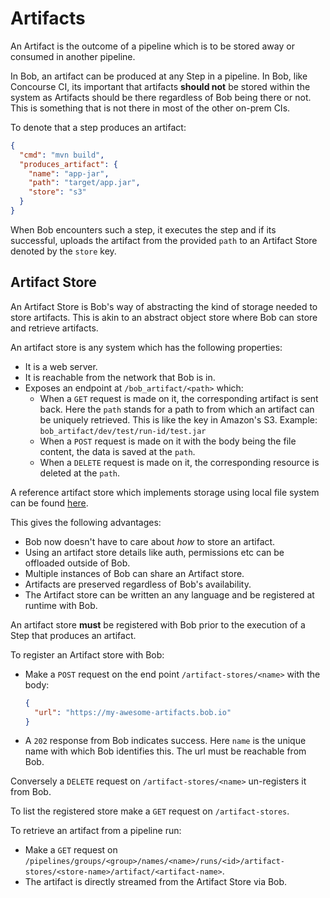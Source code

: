 # Artifacts

An Artifact is the outcome of a pipeline which is to be stored away or consumed in another pipeline.

In Bob, an artifact can be produced at any Step in a pipeline. In Bob, like Concourse CI, its important
that artifacts **should not** be stored within the system as Artifacts should be there regardless of
Bob being there or not. This is something that is not there in most of the other on-prem CIs.

To denote that a step produces an artifact:

```json
{
  "cmd": "mvn build",
  "produces_artifact": {
    "name": "app-jar",
    "path": "target/app.jar",
    "store": "s3"
  }
}
```

When Bob encounters such a step, it executes the step and if its successful, uploads the artifact
from the provided `path` to an Artifact Store denoted by the `store` key.

## Artifact Store

An Artifact Store is Bob's way of abstracting the kind of storage needed to store artifacts. This
is akin to an abstract object store where Bob can store and retrieve artifacts.

An artifact store is any system which has the following properties:

- It is a web server.
- It is reachable from the network that Bob is in.
- Exposes an endpoint at `/bob_artifact/<path>` which:
  - When a `GET` request is made on it, the corresponding artifact is sent back.
    Here the `path` stands for a path to from which an artifact can be uniquely retrieved.
    This is like the key in Amazon's S3. Example: `bob_artifact/dev/test/run-id/test.jar`
  - When a `POST` request is made on it with the body being the file content, the data is saved at the `path`.
  - When a `DELETE` request is made on it, the corresponding resource is deleted at the `path`.

A reference artifact store which implements storage using local file system can be found [here](https://github.com/bob-cd/artifact-local).

This gives the following advantages:

- Bob now doesn't have to care about _how_ to store an artifact.
- Using an artifact store details like auth, permissions etc can be offloaded outside of Bob.
- Multiple instances of Bob can share an Artifact store.
- Artifacts are preserved regardless of Bob's availability.
- The Artifact store can be written an any language and be registered at runtime with Bob.

An artifact store **must** be registered with Bob prior to the execution of a Step that produces an artifact.

To register an Artifact store with Bob:

- Make a `POST` request on the end point `/artifact-stores/<name>` with the body:
  ```json
  {
    "url": "https://my-awesome-artifacts.bob.io"
  }
  ```
- A `202` response from Bob indicates success.
  Here `name` is the unique name with which Bob identifies this. The url must be reachable from Bob.

Conversely a `DELETE` request on `/artifact-stores/<name>` un-registers it from Bob.

To list the registered store make a `GET` request on `/artifact-stores`.

To retrieve an artifact from a pipeline run:

- Make a `GET` request on `/pipelines/groups/<group>/names/<name>/runs/<id>/artifact-stores/<store-name>/artifact/<artifact-name>`.
- The artifact is directly streamed from the Artifact Store via Bob.
